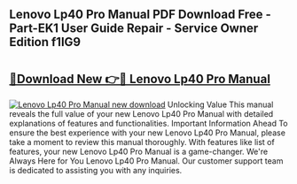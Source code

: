 ## Lenovo Lp40 Pro Manual PDF Download Free - Part-EK1 User Guide Repair - Service Owner Edition f1IG9

# <h2><a href="http://bc98496.oget.top/?id=Lenovo+Lp40+Pro+Manual">🔗Download New 👉🔴 Lenovo Lp40 Pro Manual</a></h2>

[![Lenovo Lp40 Pro Manual new download](https://i.imgur.com/5g1atiW.png)](http://bc98496.oget.top/?id=Lenovo+Lp40+Pro+Manual)
Unlocking Value This manual reveals the full value of your new Lenovo Lp40 Pro Manual with detailed explanations of features and functionalities. Important Information Ahead To ensure the best experience with your new Lenovo Lp40 Pro Manual, please take a moment to review this manual thoroughly. With features like list of features, your new Lenovo Lp40 Pro Manual is a game-changer. We're Always Here for You Lenovo Lp40 Pro Manual. Our customer support team is dedicated to assisting you with any inquiries.

